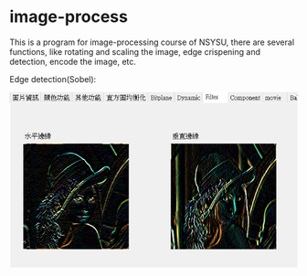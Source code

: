 # image-process

This is a program for image-processing course of NSYSU, there are several functions, like rotating and scaling the image, edge crispening and detection, encode the image, etc.

Edge detection(Sobel):

![image](https://github.com/Kai-how/image-process/blob/main/Demo/Sobel.PNG)
